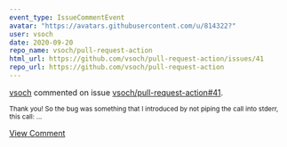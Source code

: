 ```yaml
---
event_type: IssueCommentEvent
avatar: "https://avatars.githubusercontent.com/u/814322?"
user: vsoch
date: 2020-09-20
repo_name: vsoch/pull-request-action
html_url: https://github.com/vsoch/pull-request-action/issues/41
repo_url: https://github.com/vsoch/pull-request-action
---
```


<a href='https://github.com/vsoch' target='_blank'>vsoch</a> commented on issue <a href='https://github.com/vsoch/pull-request-action/issues/41' target='_blank'>vsoch/pull-request-action#41</a>.

<small>Thank you! So the bug was something that I introduced by not piping the call into stderr, this call:...</small>

<a href='https://github.com/vsoch/pull-request-action/issues/41' target='_blank'>View Comment</a>